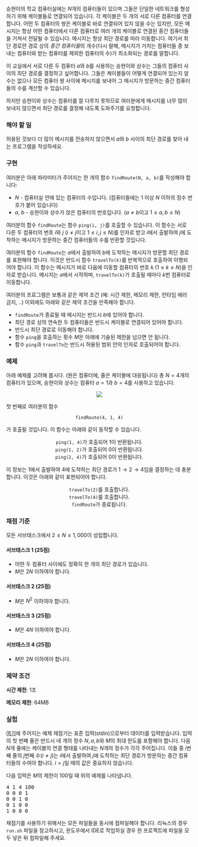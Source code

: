 승현이의 학교 컴퓨터실에는 $N$개의 컴퓨터들이 있으며 그들은 단일한 네트워크를 형성하기 위해 케이블들로 연결되어 있습니다. 각 케이블은 두 개의 서로 다른 컴퓨터를 연결합니다. 어떤 두 컴퓨터의 쌍은 케이블로 바로 연결되어 있지 않을 수는 있지만, 모든 메시지는 항상 어떤 컴퓨터에서 다른 컴퓨터로 여러 개의 케이블로 연결된 중간 컴퓨터들을 거쳐서 전달될 수 있습니다. 메시지는 항상 최단 경로를 따라 이동합니다. 여기서 최단 경로란 경로 상의 *중간 컴퓨터들*의 개수(다시 말해, 메시지가 거치는 컴퓨터들 중 보내는 컴퓨터와 받는 컴퓨터를 제외한 컴퓨터의 수)가 최소화되는 경로를 말합니다.

이 교실에서 서로 다른 두 컴퓨터 $a$와 $b$를 사용하는 승현이와 상수는 그들의 컴퓨터 사이의 최단 경로를 결정하고 싶어합니다. 그들은 케이블들이 어떻게 연결되어 있는지 알 수는 없으나 모든 컴퓨터 쌍 사이에 메시지를 보내어 그 메시지가 방문하는 중간 컴퓨터들의 수를 계산할 수 있습니다.

하지만 승현이와 상수는 컴퓨터를 잘 다루지 못하므로 여러분에게 메시지를 너무 많이 보내지 않으면서 최단 경로를 결정해 내도록 도와주기를 요청합니다.

### 해야 할 일

허용된 것보다 더 많이 메시지를 전송하지 않으면서 $a$와 $b$ 사이의 최단 경로를 찾아 내는 프로그램을 작성하세요.

### 구현

여러분은 아래 파라미터가 주어지는 한 개의 함수 `findRoute(N, a, b)`를 작성해야 합니다:

* $N$ - 컴퓨터실 안에 있는 컴퓨터의 수입니다. (컴퓨터들에는 $1$ 이상 $N$ 이하의 정수 번호가 붙어 있습니다)
* $a$, $b$ - 승현이와 상수가 앉은 컴퓨터의 번호입니다. ($a \neq b$이고 $1 \le a, b \le N$)

여러분의 함수 `findRoute`는 함수 `ping(i, j)`를 호출할 수 있습니다. 이 함수는 서로 다른 두 컴퓨터의 번호 $i$와 $j$ ($i \neq j$이고 $1 \le i, j \le N$)를 인자로 받고 $i$에서 출발하여 $j$에 도착하는 메시지가 방문하는 중간 컴퓨터들의 수를 반환할 것입니다.

여러분의 함수 `findRoute`는 $a$에서 출발하여 $b$에 도착하는 메시지가 방문할 최단 경로를 표현해야 합니다. 이것은 반드시 함수 `travelTo(k)`를 반복적으로 호출하여 이행되어야 합니다. 이 함수는 메시지가 바로 다음에 이동할 컴퓨터의 번호 $k$ ($1 \le k \le N$)을 인자로 받습니다. 메시지는 $a$에서 시작하며, `travelTo(k)`가 호출될 때마다 $k$번 컴퓨터로 이동합니다.

여러분의 프로그램은 보통과 같은 제약 조건 (예: 시간 제한, 메모리 제한, 런타임 에러 금지, ..) 이외에도 아래와 같은 제약 조건을 만족해야 합니다.

* `findRoute`가 종료될 때 메시지는 반드시 $b$에 있어야 합니다.
* 최단 경로 상의 연속한 두 컴퓨터들은 반드시 케이블로 연결되어 있어야 합니다.
* 반드시 최단 경로로 이동해야 합니다.
* 함수 `ping`을 호출하는 횟수 $M$은 아래에 기술된 제한을 넘으면 안 됩니다.
* 함수 `ping`과 `travelTo`는 반드시 허용된 범위 안의 인자로 호출되어야 합니다.

### 예제

아래 예제를 고려해 봅시다. (원은 컴퓨터에, 줄은 케이블에 대응됩니다)  총 $N = 4$개의 컴퓨터가 있으며, 승현이와 상수는 컴퓨터 $a = 1$과 $b = 4$를 사용하고 있습니다.

<div style="text-align: center;">
 <img src="https://s3.ap-northeast-2.amazonaws.com/oj.uz/old/BOI14_network/cable.png"/>
</div>

첫 번째로 여러분의 함수

<div style="text-align: center;"><code>findRoute(4, 1, 4)</code></div>

가 호출될 것입니다. 이 함수는 아래와 같이 동작할 수 있습니다.

<div style="text-align: center;">
<code>ping(1, 4)</code>가 호출되어 1이 반환됩니다.<br/>
<code>ping(1, 2)</code>가 호출되어 0이 반환됩니다.<br/>
<code>ping(2, 4)</code>가 호출되어 0이 반환됩니다.
</div>

이 정보는 1에서 출발하여 4에 도착하는 최단 경로가 $1 \rightarrow 2 \rightarrow 4$임을 결정하는 데 충분합니다. 이것은 아래와 같이 표현되어야 합니다.

<div style="text-align: center;">
<code>travelTo(2)</code>를 호출합니다.<br/>
<code>travelTo(4)</code>를 호출합니다.<br/>
<code>findRoute</code>가 종료됩니다.
</div>

### 채점 기준

모든 서브태스크에서 $2 \le N \le 1,000$이 성립합니다.

#### 서브태스크 1 (25점)

* 어떤 두 컴퓨터 사이에도 정확히 한 개의 최단 경로가 있습니다.
* $M$은 $2N$ 이하여야 합니다.

#### 서브태스크 2 (25점)

* $M$은 $N^2$ 이하여야 합니다.

#### 서브태스크 3 (25점)

* $M$은 $4N$ 이하여야 합니다.

#### 서브태스크 4 (25점)

* $M$은 $2N$ 이하여야 합니다.

### 제약 조건

**시간 제한**: 1초

**메모리 제한**: 64MB

### 실험

[여기](https://s3.ap-northeast-2.amazonaws.com/oj.uz/old/BOI14_network/public.zip)에 주어지는 예제 채점기는 표준 입력(stdin)으로부터 데이터를 입력받습니다. 입력의 첫 번째 줄은 반드시 네 개의 정수 $N, a, b$와 $M$의 최대 한도를 포함해야 합니다. 다음 $N$개 줄에는 케이블의 연결 형태를 나타내는 $N$개의 정수가 각각 주어집니다. 이들 중 $i$번째 줄의 $j$번째 수($i \neq j$)는 $i$에서 출발하여 $j$에 도착하는 최단 경로가 방문하는 중간 컴퓨터들의 수여야 합니다. $i = j$일 때의 값은 중요하지 않습니다.

다음 입력은 $M$의 제한이 100일 때 위의 예제를 나타냅니다.

<pre>
4 1 4 100
0 0 0 1
0 0 1 0
0 1 0 0
1 0 0 0
</pre>

채점기를 사용하기 위해서는 모든 파일들을 동시에 컴파일해야 합니다. 리눅스의 경우 `run.sh` 파일을 참고하시고, 윈도우에서 IDE로 작업하실 경우 한 프로젝트에 파일을 모두 넣은 뒤 컴파일해 주세요.